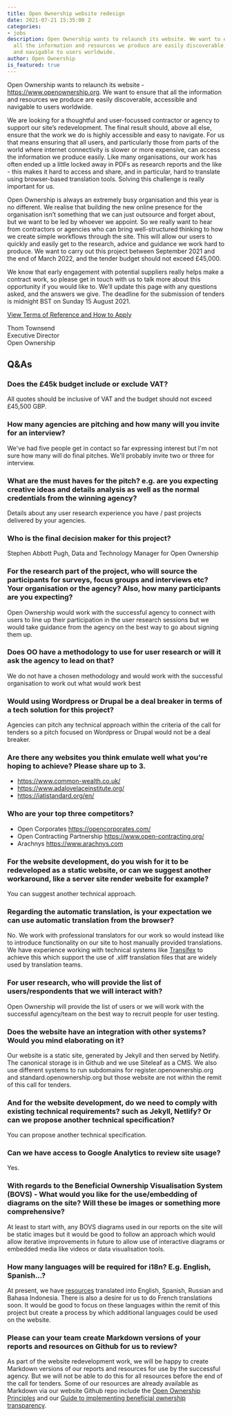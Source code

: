 ```yaml
---
title: Open Ownership website redesign
date: 2021-07-21 15:35:00 Z
categories:
- jobs
description: Open Ownership wants to relaunch its website. We want to ensure that
  all the information and resources we produce are easily discoverable, accessible
  and navigable to users worldwide.
author: Open Ownership
is_featured: true
---
```


Open Ownership wants to relaunch its website - https://www.openownership.org. We want to ensure that all the information and resources we produce are easily discoverable, accessible and navigable to users worldwide. 

We are looking for a thoughtful and user-focussed contractor or agency to support our site’s redevelopment. The final result should, above all else, ensure that the work we do is highly accessible and easy to navigate. For us that means ensuring that all users, and particularly those from parts of the world where internet connectivity is slower or more expensive, can access the information we produce easily. Like many organisations, our work has often ended up a little locked away in PDFs as research reports and the like - this makes it hard to access and share, and in particular, hard to translate using browser-based translation tools. Solving this challenge is really important for us.

Open Ownership is always an extremely busy organisation and this year is no different. We realise that building the new online presence for the organisation isn’t something that we can just outsource and forget about, but we want to be led by whoever we appoint. So we really want to hear from contractors or agencies who can bring well-structured thinking to how we create simple workflows through the site. This will allow our users to  quickly and easily get to the research, advice and guidance we work hard to produce. We want to carry out this project between September 2021 and the end of March 2022, and the tender budget should not exceed £45,000.

We know that early engagement with potential suppliers really helps make a contract work, so please get in touch with us to talk more about this opportunity if you would like to. We’ll update this page with any questions asked, and the answers we give. The deadline for the submission of tenders is midnight BST on Sunday 15 August 2021.

[View Terms of Reference and How to Apply](/uploads/website-redesign-tor-july-2021.pdf)

Thom Townsend<br/>
Executive Director<br/>
Open Ownership

## Q&As

### Does the £45k budget include or exclude VAT?

All quotes should be inclusive of VAT and the budget should not exceed £45,500 GBP.

### How many agencies are pitching and how many will you invite for an interview?

We've had five people get in contact so far expressing interest but I'm not sure how many will do final pitches. We'll probably invite two or three for interview.

### What are the must haves for the pitch? e.g. are you expecting creative ideas and details analysis as well as the normal credentials from the winning agency?

Details about any user research experience you have / past projects delivered by your agencies.

### Who is the final decision maker for this project?

Stephen Abbott Pugh, Data and Technology Manager for Open Ownership

### For the research part of the project, who will source the participants for surveys, focus groups and interviews etc? Your organisation or the agency? Also, how many participants are you expecting?

Open Ownership would work with the successful agency to connect with users to line up their participation in the user research sessions but we would take guidance from the agency on the best way to go about signing them up.

### Does OO have a methodology to use for user research or will it ask the agency to lead on that?

We do not have a chosen methodology and would work with the successful organisation to work out what would work best

### Would using Wordpress or Drupal be a deal breaker in terms of a tech solution for this project?

Agencies can pitch any technical approach within the criteria of the call for tenders so a pitch focused on Wordpress or Drupal would not be a deal breaker.

### Are there any websites you think emulate well what you're hoping to achieve? Please share up to 3.

* https://www.common-wealth.co.uk/
* https://www.adalovelaceinstitute.org/
* https://iatistandard.org/en/

### Who are your top three competitors?

* Open Corporates https://opencorporates.com/
* Open Contracting Partnership https://www.open-contracting.org/
* Arachnys https://www.arachnys.com

### For the website development, do you wish for it to be redeveloped as a static website, or can we suggest another workaround, like a server site render website for example?

You can suggest another technical approach.

### Regarding the automatic translation, is your expectation we can use automatic translation from the browser?

No. We work with professional translators for our work so would instead like to introduce functionality on our site to host manually provided translations. We have experience working with technical systems like [Transifex](https://www.transifex.com/) to achieve this which support the use of .xliff translation files that are widely used by translation teams.

### For user research, who will provide the list of users/respondents that we will interact with?

Open Ownership will provide the list of users or we will work with the successful agency/team on the best way to recruit people for user testing.

### Does the website have an integration with other systems? Would you mind elaborating on it?

Our website is a static site, generated by Jekyll and then served by Netlify. The canonical storage is in Github and we use Siteleaf as a CMS. We also use different systems to run subdomains for register.openownership.org and standard.openownership.org but those website are not within the remit of this call for tenders.

### And for the website development, do we need to comply with existing technical requirements? such as Jekyll, Netlify? Or can we propose another technical specification?

You can propose another technical specification.

### Can we have access to Google Analytics to review site usage?

Yes.

### With regards to the Beneficial Ownership Visualisation System (BOVS) - What would you like for the use/embedding of diagrams on the site? Will these be images or something more comprehensive?

At least to start with, any BOVS diagrams used in our reports on the site will be static images but it would be good to follow an approach which would allow iterative improvements in future to allow use of interactive diagrams or embedded media like videos or data visualisation tools.

### How many languages will be required for i18n? E.g. English, Spanish...?

At present, we have [resources](https://www.openownership.org/resources/) translated into English, Spanish, Russian and Bahasa Indonesia. There is also a desire for us to do French translations soon. It would be good to focus on these languages within the remit of this project but create a process by which additional languages could be used on the website.

### Please can your team create Markdown versions of your reports and resources on Github for us to review?

As part of the website redevelopment work, we will be happy to create Markdown versions of our reports and resources for use by the successful agency. But we will not be able to do this for all resources before the end of the call for tenders. Some of our resources are already available as Markdown via our website Github repo include the [Open Ownership Principles](https://github.com/openownership/openownership.beta/tree/master/_principles) and our [Guide to implementing beneficial ownership transparency](https://github.com/openownership/openownership.beta/tree/master/_guide).